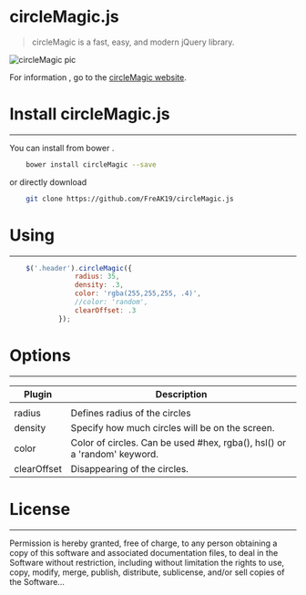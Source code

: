 # circleMagic.js

> circleMagic is a fast, easy, and modern jQuery library.

![circleMagic pic](dist/img/readme.gif)

For information , go to the [circleMagic website](https://github.com/FreAK19/circleMagic.js/).


# Install circleMagic.js
----------------

You can install from bower .



```sh
    bower install circleMagic --save
```
or directly download
```sh
    git clone https://github.com/FreAK19/circleMagic.js
```
# Using
------

```js
    $('.header').circleMagic({
                radius: 35,
                density: .3,
                color: 'rgba(255,255,255, .4)',
                //color: 'random',
                clearOffset: .3
            });
```

# Options
------

| Plugin | Description |
| ------ | ------ |
| | |
| radius | Defines radius of the circles |
| density | Specify how much circles will be on the screen. |
| color | Color of circles. Can be used #hex, rgba(), hsl() or a 'random' keyword. |
| clearOffset | Disappearing of the circles. |

# License
-------

Permission is hereby granted, free of charge, to any person obtaining
a copy of this software and associated documentation files, to deal in the Software without restriction, including
without limitation the rights to use, copy, modify, merge, publish,
distribute, sublicense, and/or sell copies of the Software...